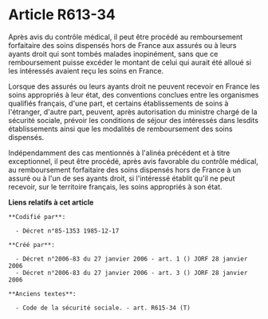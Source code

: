 # Article R613-34

Après avis du contrôle médical, il peut être procédé au remboursement forfaitaire des soins dispensés hors de France aux
assurés ou à leurs ayants droit qui sont tombés malades inopinément, sans que ce remboursement puisse excéder le montant de
celui qui aurait été alloué si les intéressés avaient reçu les soins en France.

Lorsque des assurés ou leurs ayants droit ne peuvent recevoir en France les soins appropriés à leur état, des conventions
conclues entre les organismes qualifiés français, d'une part, et certains établissements de soins à l'étranger, d'autre part,
peuvent, après autorisation du ministre chargé de la sécurité sociale, prévoir les conditions de séjour des intéressés dans
lesdits établissements ainsi que les modalités de remboursement des soins dispensés. 

Indépendamment des cas mentionnés à l'alinéa précédent et à titre exceptionnel, il peut être procédé, après avis favorable du
contrôle médical, au remboursement forfaitaire des soins dispensés hors de France à un assuré ou à l'un de ses ayants droit,
si l'intéressé établit qu'il ne peut recevoir, sur le territoire français, les soins appropriés à son état.

**Liens relatifs à cet article**

	**Codifié par**:

	  - Décret n°85-1353 1985-12-17

	**Créé par**:

	  - Décret n°2006-83 du 27 janvier 2006 - art. 1 () JORF 28 janvier 2006
	  - Décret n°2006-83 du 27 janvier 2006 - art. 3 () JORF 28 janvier 2006

	**Anciens textes**:

	  - Code de la sécurité sociale. - art. R615-34 (T)
